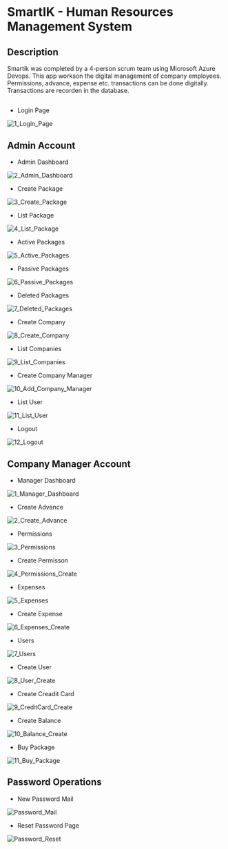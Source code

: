 # SmartIK - Human Resources Management System

## Description

Smartik was completed by a 4-person scrum team using Microsoft Azure Devops. This app workson the digital management of company employees. Permissions, advance, expense etc. transactions can be done digitally. Transactions are recorden in the database.

##

- Login Page

![1_Login_Page](https://github.com/FurkanErciyas/SmartIK/assets/98383049/20b9236a-eed2-4ed4-8fd0-1820e18210c8)

## Admin Account

- Admin Dashboard

![2_Admin_Dashboard](https://github.com/FurkanErciyas/SmartIK/assets/98383049/3f92bf89-0dc5-4843-90fa-060f4eb1da53)

- Create Package

![3_Create_Package](https://github.com/FurkanErciyas/SmartIK/assets/98383049/3f1504ac-ae18-4329-828a-120f12e77282)

- List Package

![4_List_Package](https://github.com/FurkanErciyas/SmartIK/assets/98383049/9ef169a2-4640-4cd3-a9b0-5820a57c2687)

- Active Packages

![5_Active_Packages](https://github.com/FurkanErciyas/SmartIK/assets/98383049/aa04f123-8557-463b-b4a9-04c80e28c476)

- Passive Packages

![6_Passive_Packages](https://github.com/FurkanErciyas/SmartIK/assets/98383049/a53e7bd8-37e6-4817-987e-7352a21aadd4)

- Deleted Packages

![7_Deleted_Packages](https://github.com/FurkanErciyas/SmartIK/assets/98383049/fe7b399a-91d2-48b0-8723-804b42582895)

- Create Company

![8_Create_Company](https://github.com/FurkanErciyas/SmartIK/assets/98383049/c61005fc-2cd6-4184-bd29-e202c511dc84)

- List Companies

![9_List_Companies](https://github.com/FurkanErciyas/SmartIK/assets/98383049/740682d1-c801-47ae-b54a-7e95f1a8bd7c)

- Create Company Manager

![10_Add_Company_Manager](https://github.com/FurkanErciyas/SmartIK/assets/98383049/82723e23-bc38-4d15-9b99-7fb11a1b1424)

- List User

![11_List_User](https://github.com/FurkanErciyas/SmartIK/assets/98383049/8fc9ff8d-d135-4650-b16e-986abbca2727)

- Logout

![12_Logout](https://github.com/FurkanErciyas/SmartIK/assets/98383049/e8282065-45da-4ea7-9e7a-d693faf25a4a)

## Company Manager Account

- Manager Dashboard

![1_Manager_Dashboard](https://github.com/FurkanErciyas/SmartIK/assets/98383049/4c357fc5-37e9-491c-971d-90befad8c51d)

- Create Advance

![2_Create_Advance](https://github.com/FurkanErciyas/SmartIK/assets/98383049/df254ae7-7272-483e-bae2-315b8e16d31e)

- Permissions

![3_Permissions](https://github.com/FurkanErciyas/SmartIK/assets/98383049/c36328ba-b00f-40c3-a208-101f2a75d2ea)

- Create Permisson

![4_Permissions_Create](https://github.com/FurkanErciyas/SmartIK/assets/98383049/49648cfc-4259-4af1-9bc4-0262b4cc4a7f)

- Expenses

![5_Expenses](https://github.com/FurkanErciyas/SmartIK/assets/98383049/c9a2150f-004b-4819-a868-f1fc87f90de8)

- Create Expense

![6_Expenses_Create](https://github.com/FurkanErciyas/SmartIK/assets/98383049/e7764779-e9af-4f22-8e67-2d7f5befbc95)

- Users

![7_Users](https://github.com/FurkanErciyas/SmartIK/assets/98383049/f1765131-c3d0-4e69-a869-3024ba3c9aa1)

- Create User

![8_User_Create](https://github.com/FurkanErciyas/SmartIK/assets/98383049/6b146fe6-8cc1-4bdd-bb77-2a7cc9b3b168)

- Create Creadit Card

![9_CreditCard_Create](https://github.com/FurkanErciyas/SmartIK/assets/98383049/159e640f-2c0f-47b6-95cb-f96a831603d3)

- Create Balance

![10_Balance_Create](https://github.com/FurkanErciyas/SmartIK/assets/98383049/c58d280b-a7a8-4b7a-b41d-ee629d46236f)

- Buy Package

![11_Buy_Package](https://github.com/FurkanErciyas/SmartIK/assets/98383049/4a08df1f-38b6-443d-8ec3-b6f341c953bc)

## Password Operations

- New Password Mail

![Password_Mail](https://github.com/FurkanErciyas/SmartIK/assets/98383049/57e82993-2cc1-4abd-aaac-fc8a90d5c9e3)

- Reset Password Page

![Password_Reset](https://github.com/FurkanErciyas/SmartIK/assets/98383049/374d9dda-d85a-4d00-99f5-80ba21e917b4)
